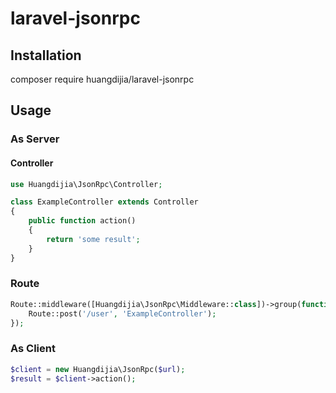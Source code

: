 # laravel-jsonrpc

## Installation

composer require huangdijia/laravel-jsonrpc

## Usage

### As Server

#### Controller

```php
use Huangdijia\JsonRpc\Controller;

class ExampleController extends Controller
{
    public function action()
    {
        return 'some result';
    }
}
```

### Route

```php
Route::middleware([Huangdijia\JsonRpc\Middleware::class])->group(function() {
    Route::post('/user', 'ExampleController');
});
```

### As Client

```php
$client = new Huangdijia\JsonRpc($url);
$result = $client->action();
```